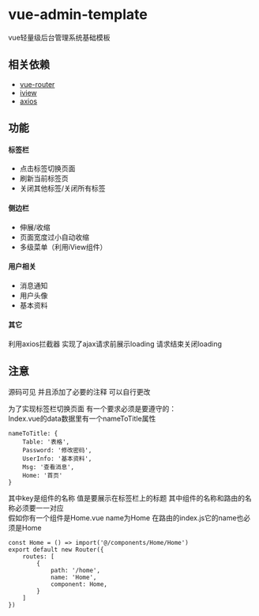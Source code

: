 # vue-admin-template
vue轻量级后台管理系统基础模板

## 相关依赖
* [vue-router](https://router.vuejs.org/zh/)
* [iview](https://www.iviewui.com/docs/guide/install)
* [axios](https://www.kancloud.cn/yunye/axios/234845)

## 功能

#### 标签栏
* 点击标签切换页面
* 刷新当前标签页
* 关闭其他标签/关闭所有标签

#### 侧边栏
* 伸展/收缩
* 页面宽度过小自动收缩
* 多级菜单（利用iView组件）

#### 用户相关
* 消息通知
* 用户头像
* 基本资料

#### 其它
利用axios拦截器 实现了ajax请求前展示loading 请求结束关闭loading

## 注意
源码可见 并且添加了必要的注释 可以自行更改

为了实现标签栏切换页面 有一个要求必须是要遵守的：<br>
Index.vue的data数据里有一个nameToTitle属性
```
nameToTitle: {
    Table: '表格',
    Password: '修改密码',
    UserInfo: '基本资料',
    Msg: '查看消息',
    Home: '首页'
}
```
其中key是组件的名称 值是要展示在标签栏上的标题 其中组件的名称和路由的名称必须要一一对应<br>
假如你有一个组件是Home.vue name为Home 在路由的index.js它的name也必须是Home
```
const Home = () => import('@/components/Home/Home')
export default new Router({
    routes: [
        {
            path: '/home',
            name: 'Home',
            component: Home,
        }
    ]
})
```

